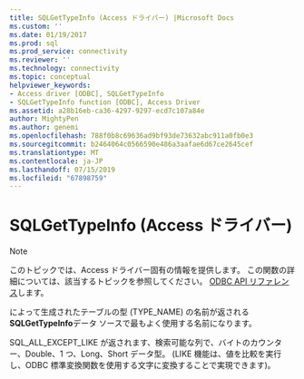 ```yaml
---
title: SQLGetTypeInfo (Access ドライバー) |Microsoft Docs
ms.custom: ''
ms.date: 01/19/2017
ms.prod: sql
ms.prod_service: connectivity
ms.reviewer: ''
ms.technology: connectivity
ms.topic: conceptual
helpviewer_keywords:
- Access driver [ODBC], SQLGetTypeInfo
- SQLGetTypeInfo function [ODBC], Access Driver
ms.assetid: a28b16eb-ca36-4297-9297-ecd7c107a84e
author: MightyPen
ms.author: genemi
ms.openlocfilehash: 788f0b8c69636ad9bf93de73632abc911a0fb0e3
ms.sourcegitcommit: b2464064c0566590e486a3aafae6d67ce2645cef
ms.translationtype: MT
ms.contentlocale: ja-JP
ms.lasthandoff: 07/15/2019
ms.locfileid: "67898759"
---
```

# <a name="sqlgettypeinfo-access-driver"></a>SQLGetTypeInfo (Access ドライバー)
> [!NOTE]  
>  このトピックでは、Access ドライバー固有の情報を提供します。 この関数の詳細については、該当するトピックを参照してください。 [ODBC API リファレンス](../../odbc/reference/syntax/odbc-api-reference.md)します。  
  
 によって生成されたテーブルの型 (TYPE_NAME) の名前が返される**SQLGetTypeInfo**データ ソースで最もよく使用する名前になります。  
  
 SQL_ALL_EXCEPT_LIKE が返されます、検索可能な列で、バイトのカウンター、Double、1 つ、Long、Short データ型。 (LIKE 機能は、値を比較を実行し、ODBC 標準変換関数を使用する文字に変換することで実現できます)。
